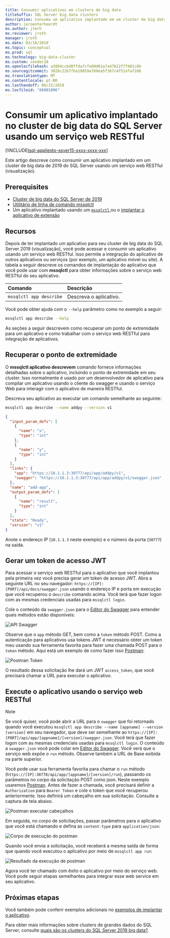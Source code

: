 ```yaml
---
title: Consumir aplicativos em clusters de big data
titleSuffix: SQL Server big data clusters
description: Consuma um aplicativo implantado em um cluster de big data de 2019 do SQL Server usando um serviço web RESTful (visualização).
author: jeroenterheerdt
ms.author: jterh
ms.reviewer: jroth
manager: jroth
ms.date: 03/18/2019
ms.topic: conceptual
ms.prod: sql
ms.technology: big-data-cluster
ms.custom: seodec18
ms.openlocfilehash: a3894ccbd8ffda7cfe00d61a7a47622f7f481c8b
ms.sourcegitcommit: 3026c22b7fba19059a769ea5f367c4f51efaf286
ms.translationtype: MT
ms.contentlocale: pt-BR
ms.lasthandoff: 06/15/2019
ms.locfileid: "66801896"
---
```

# <a name="consume-an-app-deployed-on-sql-server-big-data-cluster-using-a-restful-web-service"></a>Consumir um aplicativo implantado no cluster de big data do SQL Server usando um serviço web RESTful

[!INCLUDE[tsql-appliesto-ssver15-xxxx-xxxx-xxx](../includes/tsql-appliesto-ssver15-xxxx-xxxx-xxx.md)]

Este artigo descreve como consumir um aplicativo implantado em um cluster de big data de 2019 do SQL Server usando um serviço web RESTful (visualização).

## <a name="prerequisites"></a>Prerequisites

- [Cluster de big data do SQL Server de 2019](deployment-guidance.md)
- [Utilitário de linha de comando mssqlctl](deploy-install-mssqlctl.md)
- Um aplicativo implantado usando um [ `mssqlctl` ](big-data-cluster-create-apps.md) ou o [implantar o aplicativo de extensão](app-deployment-extension.md)

## <a name="capabilities"></a>Recursos

Depois de ter implantado um aplicativo para seu cluster de big data do SQL Server 2019 (visualização), você pode acessar e consumir um aplicativo usando um serviço web RESTful. Isso permite a integração do aplicativo de outros aplicativos ou serviços (por exemplo, um aplicativo móvel ou site). A tabela a seguir descreve os comandos de implantação do aplicativo que você pode usar com **mssqlctl** para obter informações sobre o serviço web RESTful do seu aplicativo.

|Comando |Descrição |
|:---|:---|
|`mssqlctl app describe` | Descreva o aplicativo. |

Você pode obter ajuda com o `--help` parâmetro como no exemplo a seguir:

```bash
mssqlctl app describe --help
```

As seções a seguir descrevem como recuperar um ponto de extremidade para um aplicativo e como trabalhar com o serviço web RESTful para integração de aplicativos.

## <a name="retrieve-the-endpoint"></a>Recuperar o ponto de extremidade

O **mssqlctl aplicativo descrevem** comando fornece informações detalhadas sobre o aplicativo, incluindo o ponto de extremidade em seu cluster. Isso normalmente é usado por um desenvolvedor de aplicativo para compilar um aplicativo usando o cliente do swagger e usando o serviço Web para interagir com o aplicativo de maneira RESTful.

Descreva seu aplicativo ao executar um comando semelhante ao seguinte:

```bash
mssqlctl app describe --name addpy --version v1
```

```json
{
  "input_param_defs": [
    {
      "name": "x",
      "type": "int"
    },
    {
      "name": "y",
      "type": "int"
    }
  ],
  "links": {
    "app": "https://10.1.1.3:30777/api/app/addpy/v1",
    "swagger": "https://10.1.1.3:30777/api/app/addpy/v1/swagger.json"
  },
  "name": "add-app",
  "output_param_defs": [
    {
      "name": "result",
      "type": "int"
    }
  ],
  "state": "Ready",
  "version": "v1"
}
```

Anote o endereço IP (`10.1.1.3` neste exemplo) e o número da porta (`30777`) na saída.

## <a name="generate-a-jwt-access-token"></a>Gerar um token de acesso JWT

Para acessar o serviço web RESTful para o aplicativo que você implantou pela primeira vez você precisa gerar um token de acesso JWT. Abra a seguinte URL no seu navegador: `https://[IP]:[PORT]/api/docs/swagger.json` usando o endereço IP e porta em execução que você recuperou o `describe` comando acima. Você terá que fazer logon com as mesmas credenciais usadas para `mssqlctl login`.

Cole o conteúdo da `swagger.json` para o [Editor do Swagger](https://editor.swagger.io) para entender quais métodos estão disponíveis:

![API Swagger](media/big-data-cluster-consume-apps/api_swagger.png)

Observe que o `app` método GET, bem como a `token` método POST. Como a autenticação para aplicativos usa tokens JWT é necessário obter um token meu usando sua ferramenta favorita para fazer uma chamada POST para o `token` método. Aqui está um exemplo de como fazer isso [Postman](https://www.getpostman.com/):

![Postman Token](media/big-data-cluster-consume-apps/postman_token.png)

O resultado dessa solicitação lhe dará um JWT `access_token`, que você precisará chamar a URL para executar o aplicativo.

## <a name="execute-the-app-using-the-restful-web-service"></a>Execute o aplicativo usando o serviço web RESTful

> [!NOTE]
> Se você quiser, você pode abrir a URL para o `swagger` que foi retornado quando você executou `mssqlctl app describe --name [appname] --version [version]` em seu navegador, que deve ser semelhante ao `https://[IP]:[PORT]/api/app/[appname]/[version]/swagger.json`. Você terá que fazer logon com as mesmas credenciais usadas para `mssqlctl login`. O conteúdo a `swagger.json` você pode colar em [Editor do Swagger](https://editor.swagger.io). Você verá que o serviço web expõe o `run` método. Observe também a URL de Base exibida na parte superior.

Você pode usar sua ferramenta favorita para chamar o `run` método (`https://[IP]:30778/api/app/[appname]/[version]/run`), passando os parâmetros no corpo da solicitação POST como json. Neste exemplo usaremos [Postman](https://www.getpostman.com/). Antes de fazer a chamada, você precisará definir a `Authorization` para `Bearer Token` e cole o token que você recuperou anteriormente. Isso definirá um cabeçalho em sua solicitação. Consulte a captura de tela abaixo.

![Postman executar cabeçalhos](media/big-data-cluster-consume-apps/postman_run_1.png)

Em seguida, no corpo de solicitações, passar parâmetros para o aplicativo que você está chamando e defina as `content-type` para `application/json`:

![Corpo de execução do postman](media/big-data-cluster-consume-apps/postman_run_2.png)

Quando você envia a solicitação, você receberá a mesma saída de forma que quando você executou o aplicativo por meio de `mssqlctl app run`:

![Resultado da execução de postman](media/big-data-cluster-consume-apps/postman_result.png)

Agora você ter chamado com êxito o aplicativo por meio do serviço web. Você pode seguir etapas semelhantes para integrar esse web service em seu aplicativo.

## <a name="next-steps"></a>Próximas etapas

Você também pode conferir exemplos adicionais no [exemplos de implantar o aplicativo](https://aka.ms/sql-app-deploy).

Para obter mais informações sobre clusters de grandes dados do SQL Server, consulte [quais são os clusters do SQL Server 2019 big data?](big-data-cluster-overview.md).
